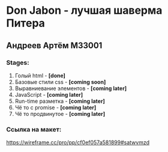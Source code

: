 # Don Jabon - лучшая шаверма Питера
## Андреев Артём M33001

### Stages:
1) Голый html - **[done]**
2) Базовые стили css - **[coming soon]**
3) Выравниевание элементов - **[coming later]**
4) JavaScript - **[coming later]**
5) Run-time разметка - **[coming later]**
6) Чё то с promise - **[coming later]**
7) Чё то продвинутое - **[coming later]**

### Ссылка на макет:
https://wireframe.cc/pro/pp/cf0ef057a581899#satwvmzd
